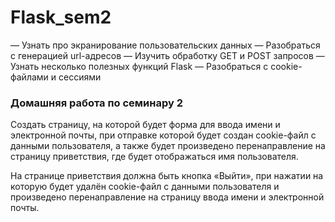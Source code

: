 # Flask_sem2
— Узнать про экранирование пользовательских данных
— Разобраться с генерацией url-адресов
— Изучить обработку GET и POST запросов
— Узнать несколько полезных функций Flask
— Разобраться с cookie-файлами и сессиями

### Домашняя работа по семинару 2
Создать страницу, на которой будет форма для ввода имени и электронной почты, 
при отправке которой будет создан cookie-файл с данными пользователя, 
а также будет произведено перенаправление на страницу приветствия, где будет отображаться имя пользователя.

На странице приветствия должна быть кнопка «Выйти», при нажатии на которую будет удалён cookie-файл 
с данными пользователя и произведено перенаправление на страницу ввода имени и электронной почты.
